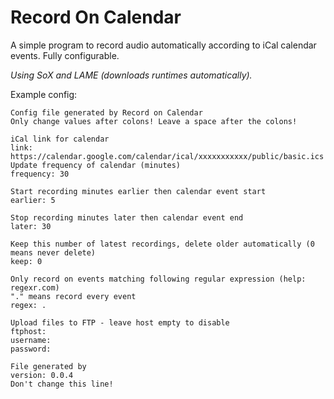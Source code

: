 # Record On Calendar

A simple program to record audio automatically according to iCal calendar events.
Fully configurable.

_Using SoX and LAME (downloads runtimes automatically)._

Example config:

```
Config file generated by Record on Calendar
Only change values after colons! Leave a space after the colons!

iCal link for calendar
link: https://calendar.google.com/calendar/ical/xxxxxxxxxxx/public/basic.ics
Update frequency of calendar (minutes)
frequency: 30

Start recording minutes earlier then calendar event start
earlier: 5

Stop recording minutes later then calendar event end
later: 30

Keep this number of latest recordings, delete older automatically (0 means never delete)
keep: 0

Only record on events matching following regular expression (help: regexr.com)
"." means record every event
regex: .

Upload files to FTP - leave host empty to disable
ftphost: 
username: 
password: 

File generated by
version: 0.0.4
Don't change this line!
```